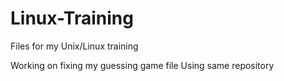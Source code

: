 # Linux-Training
Files for my Unix/Linux training

Working on fixing my guessing game file
Using same repository
